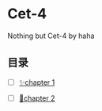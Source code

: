 # Cet-4

Nothing but Cet-4 by haha

## 目录

- [ ] [✨chapter 1](note/Day1-1)

- [ ] [🙌chapter 2](note/Day5-1)

